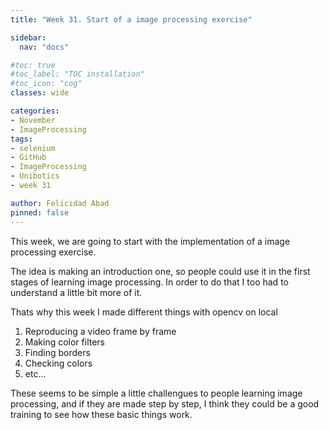 ```yaml
---
title: "Week 31. Start of a image processing exercise"

sidebar:
  nav: "docs"

#toc: true
#toc_label: "TOC installation"
#toc_icon: "cog"
classes: wide

categories:
- November
- ImageProcessing
tags:
- selenium
- GitHub
- ImageProcessing
- Unibotics
- week 31

author: Felicidad Abad
pinned: false
---
```



This week, we are going to start with the implementation of a image processing exercise.

The idea is making an introduction one, so people could use it in the first stages of learning image processing. In order to do that I too had to understand a little bit more of it.

Thats why this week I made different things with opencv on local
1. Reproducing a video frame by frame
1. Making color filters
1. Finding borders
1. Checking colors
1. etc...

These seems to be simple a little challengues to people learning image processing, and if they are made step by step, I think they could be a good training to see how these basic things work.

